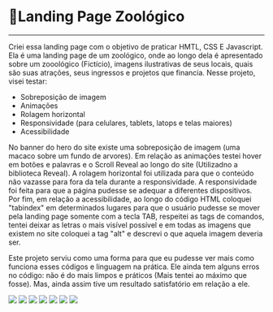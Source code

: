 <h1>🐨Landing Page Zoológico</h1>

---

Criei essa landing page com o objetivo de praticar HMTL, CSS E Javascript. Ela é uma landing page de um zoológico, onde ao longo dela é apresentado sobre um zooológico (Fictício), imagens ilustrativas de seus locais, quais são suas atrações, seus ingressos e projetos que financia. Nesse projeto, visei testar:

- Sobreposição de imagem
- Animações
- Rolagem horizontal
- Responsividade (para celulares, tablets, latops e telas maiores)
- Acessibilidade

No banner do hero do site existe uma sobreposição de imagem (uma macaco sobre um fundo de arvores). Em relação as animações testei hover em botões e palavras e o Scroll Reveal ao longo do site (Utilizadno a biblioteca Reveal). A rolagem horizontal foi utilizada para que o conteúdo não vazasse para fora da tela durante a responsividade. A responsividade foi feita para que a página pudesse se adequar a diferentes dispositivos. Por fim, em relação a acessibilidade, ao longo do código HTML coloquei "tabindex" em determinados lugares para que o usuário pudesse se mover pela landing page somente com a tecla TAB, respeitei as tags de comandos, tentei deixar as letras o mais visível possível e em todas as imagens que existem no site coloquei a tag "alt" e descrevi o que aquela imagem deveria ser.

Este projeto serviu como uma forma para que eu pudesse ver mais como funciona esses códigos e linguagem na prática. Ele ainda tem alguns erros no código: não é do mais limpos e práticos (Mais tentei ao máximo que fosse). Mas, ainda assim tive um resultado satisfatório em relação a ele.

<img src="https://github.com/user-attachments/assets/b94b7cdb-6b4e-4267-a8fa-a57e18da2e68"/>
<img src="https://github.com/user-attachments/assets/03b51dd3-1fc6-4d9a-b84f-22c935a1506c"/>
<img src="https://github.com/user-attachments/assets/d9677998-4fcd-4f29-916e-cca17f5e1ef0"/>
<img src="https://github.com/user-attachments/assets/acdca1e1-cd5d-41d5-9169-607040e603d2"/>
<img src="https://github.com/user-attachments/assets/c744aa45-9f8e-40dd-b755-5930fbae648a"/>
<img src="https://github.com/user-attachments/assets/4b76e418-a425-4aa6-8949-e64db25347f7"/>
<img src="https://github.com/user-attachments/assets/ad784b1b-99aa-430c-8660-26227e9a0b65"/>

